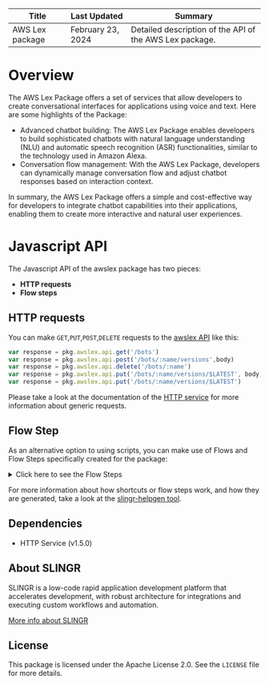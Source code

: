 <table class="table" style="margin-top: 10px">
    <thead>
    <tr>
        <th>Title</th>
        <th>Last Updated</th>
        <th>Summary</th>
    </tr>
    </thead>
    <tbody>
    <tr>
        <td>AWS Lex package</td>
        <td>February 23, 2024</td>
        <td>Detailed description of the API of the AWS Lex package.</td>
    </tr>
    </tbody>
</table>

# Overview

The AWS Lex Package offers a set of services that allow developers to create conversational interfaces for applications using voice and text. Here are some highlights of the Package:

* Advanced chatbot building: The AWS Lex Package enables developers to build sophisticated chatbots with natural language understanding (NLU) and automatic speech recognition (ASR) functionalities, similar to the technology used in Amazon Alexa.
* Conversation flow management: With the AWS Lex Package, developers can dynamically manage conversation flow and adjust chatbot responses based on interaction context.

In summary, the AWS Lex Package offers a simple and cost-effective way for developers to integrate chatbot capabilities into their applications, enabling them to create more interactive and natural user experiences.

# Javascript API

The Javascript API of the awslex package has two pieces:

- **HTTP requests**
- **Flow steps**

## HTTP requests
You can make `GET`,`PUT`,`POST`,`DELETE` requests to the [awslex API](https://docs.aws.amazon.com/lex/latest/dg/API_Reference.html) like this:
```javascript
var response = pkg.awslex.api.get('/bots')
var response = pkg.awslex.api.post('/bots/:name/versions',body)
var response = pkg.awslex.api.delete('/bots/:name')
var response = pkg.awslex.api.put('/bots/:name/versions/$LATEST', body)
var response = pkg.awslex.api.put('/bots/:name/versions/$LATEST')
```

Please take a look at the documentation of the [HTTP service](https://github.com/slingr-stack/http-service)
for more information about generic requests.

## Flow Step

As an alternative option to using scripts, you can make use of Flows and Flow Steps specifically created for the package:
<details>
    <summary>Click here to see the Flow Steps</summary>

<br>

### Generic Flow Step

Generic flow step for full use of the entire package and its services.

<h3>Inputs</h3>

<table>
    <thead>
    <tr>
        <th>Label</th>
        <th>Type</th>
        <th>Required</th>
        <th>Default</th>
        <th>Visibility</th>
        <th>Description</th>
    </tr>
    </thead>
    <tbody>
    <tr>
        <td>URL (Method)</td>
        <td>choice</td>
        <td>yes</td>
        <td> - </td>
        <td>Always</td>
        <td>
            This is the http method to be used against the package. <br>
            Possible values are: <br>
            <i><strong>GET,PUT,PATCH,DELETE</strong></i>
        </td>
    </tr>
    <tr>
        <td>URL (Path)</td>
        <td>choice</td>
        <td>yes</td>
        <td> - </td>
        <td>Always</td>
        <td>
            The url to which this package will send the request. This is the exact service to which the http request will be made. <br>
            Possible values are: <br>
            <i><strong>/testPath<br>/path3<br>/path1/{testPath}<br>/path2?param2=' + httpOptions.query.param2 + '&param3=' + httpOptions.query.param3 + '<br>/path4<br></strong></i>
        </td>
    </tr>
    <tr>
        <td>Headers</td>
        <td>keyValue</td>
        <td>no</td>
        <td> - </td>
        <td>Always</td>
        <td>
            Used when you want to have a custom http header for the request.
        </td>
    </tr>
    <tr>
        <td>Query Params</td>
        <td>keyValue</td>
        <td>no</td>
        <td> - </td>
        <td>Always</td>
        <td>
            Used when you want to have a custom query params for the http call.
        </td>
    </tr>
    <tr>
        <td>Body</td>
        <td>json</td>
        <td>no</td>
        <td> - </td>
        <td>Always</td>
        <td>
            A payload of data can be sent to the server in the body of the request.
        </td>
    </tr>
    <tr>
        <td>Override Settings</td>
        <td>boolean</td>
        <td>no</td>
        <td> false </td>
        <td>Always</td>
        <td></td>
    </tr>
    <tr>
        <td>Follow Redirect</td>
        <td>boolean</td>
        <td>no</td>
        <td> false </td>
        <td> overrideSettings </td>
        <td>It Indicates that the resource has to be downloaded into a file instead of returning it in the response.</td>
    </tr>
    <tr>
        <td>Download</td>
        <td>boolean</td>
        <td>no</td>
        <td> false </td>
        <td> overrideSettings </td>
        <td>If true, the method won't return until the file has been downloaded, and it will return all the information of the file.</td>
    </tr>
    <tr>
        <td>File name</td>
        <td>text</td>
        <td>no</td>
        <td></td>
        <td> overrideSettings </td>
        <td>If provided, the file will be stored with this name. If empty, the file name will be calculated from the URL.</td>
    </tr>
    <tr>
        <td>Full response</td>
        <td> boolean </td>
        <td>no</td>
        <td> false </td>
        <td> overrideSettings </td>
        <td>Includes extended information about response</td>
    </tr>
    <tr>
        <td>Connection Timeout</td>
        <td> number </td>
        <td>no</td>
        <td> 5000 </td>
        <td> overrideSettings </td>
        <td>Connect a timeout interval in milliseconds (0 = infinity).</td>
    </tr>
    <tr>
        <td>Read Timeout</td>
        <td> number </td>
        <td>no</td>
        <td> 60000 </td>
        <td> overrideSettings </td>
        <td>Read a timeout interval in milliseconds (0 = infinity).</td>
    </tr>
    </tbody>
</table>

<h3>Outputs</h3>

<table>
    <thead>
    <tr>
        <th>Name</th>
        <th>Type</th>
        <th>Description</th>
    </tr>
    </thead>
    <tbody>
    <tr>
        <td>response</td>
        <td>object</td>
        <td>
            Object resulting from the response to the package call.
        </td>
    </tr>
    </tbody>
</table>


</details>

For more information about how shortcuts or flow steps work, and how they are generated, take a look at the [slingr-helpgen tool](https://github.com/slingr-stack/slingr-helpgen).

## Dependencies
* HTTP Service (v1.5.0)

## About SLINGR

SLINGR is a low-code rapid application development platform that accelerates development, with robust architecture for integrations and executing custom workflows and automation.

[More info about SLINGR](https://slingr.io)

## License

This package is licensed under the Apache License 2.0. See the `LICENSE` file for more details.
